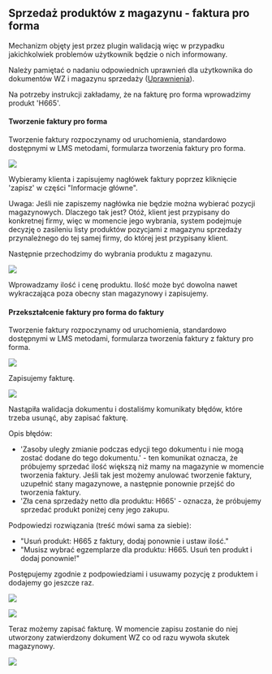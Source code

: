 ## Sprzedaż produktów z magazynu - faktura pro forma

Mechanizm objęty jest przez plugin walidacją więc w przypadku jakichkolwiek problemów użytkownik będzie o nich informowany.

Należy pamiętać o nadaniu odpowiednich uprawnień dla użytkownika do dokumentów WZ i magazynu sprzedaży ([Uprawnienia](uprawnienia.md)).

Na potrzeby instrukcji zakładamy, że na fakturę pro forma wprowadzimy produkt 'H665'.

#### Tworzenie faktury pro forma

Tworzenie faktury rozpoczynamy od uruchomienia, standardowo dostępnymi w LMS metodami, formularza tworzenia faktury pro forma.

![](https://www.chilan.com/lms-plus/screenshots/warehouse/wh-175.png)

Wybieramy klienta i zapisujemy nagłówek faktury poprzez kliknięcie 'zapisz' w części "Informacje główne".

Uwaga: Jeśli nie zapiszemy nagłówka nie będzie można wybierać pozycji magazynowych. Dlaczego tak jest? Otóż, klient jest przypisany do konkretnej firmy, więc w momencie jego wybrania, system podejmuje decyzję o zasileniu listy produktów pozycjami z magazynu sprzedaży przynależnego do tej samej firmy, do której jest przypisany klient.

Następnie przechodzimy do wybrania produktu z magazynu.

![](https://www.chilan.com/lms-plus/screenshots/warehouse/wh-176.png)

Wprowadzamy ilość i cenę produktu. Ilość może być dowolna nawet wykraczająca poza obecny stan magazynowy i zapisujemy.

#### Przekształcenie faktury pro forma do faktury

Tworzenie faktury rozpoczynamy od uruchomienia, standardowo dostępnymi w LMS metodami, formularza tworzenia faktury z faktury pro forma.

![](https://www.chilan.com/lms-plus/screenshots/warehouse/wh-177.png)

Zapisujemy fakturę.

![](https://www.chilan.com/lms-plus/screenshots/warehouse/wh-178.png)

Nastąpiła walidacja dokumentu i dostaliśmy komunikaty błędów, które trzeba usunąć, aby zapisać fakturę.

Opis błędów:

- 'Zasoby uległy zmianie podczas edycji tego dokumentu i nie mogą zostać dodane do tego dokumentu.' - ten komunikat oznacza, że próbujemy sprzedać ilość większą niż mamy na magazynie w momencie tworzenia faktury. Jeśli tak jest możemy anulować tworzenie faktury, uzupełnić stany magazynowe, a następnie ponownie przejść do tworzenia faktury.
- 'Zła cena sprzedaży netto dla produktu: H665' - oznacza, że próbujemy sprzedać produkt poniżej ceny jego zakupu.

Podpowiedzi rozwiązania (treść mówi sama za siebie):

- "Usuń produkt: H665 z faktury, dodaj ponownie i ustaw ilość."
- "Musisz wybrać egzemplarze dla produktu: H665. Usuń ten produkt i dodaj ponownie!"

Postępujemy zgodnie z podpowiedziami i usuwamy pozycję z produktem i dodajemy go jeszcze raz.

![](https://www.chilan.com/lms-plus/screenshots/warehouse/wh-179.png)

![](https://www.chilan.com/lms-plus/screenshots/warehouse/wh-180.png)

Teraz możemy zapisać fakturę. W momencie zapisu zostanie do niej utworzony zatwierdzony dokument WZ co od razu wywoła skutek magazynowy.

![](https://www.chilan.com/lms-plus/screenshots/warehouse/wh-181.png)
